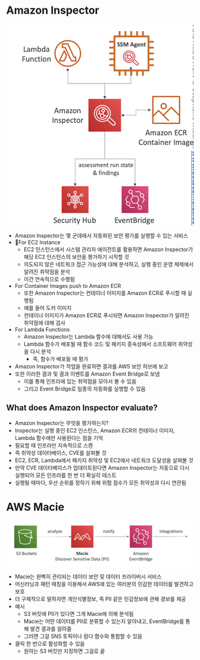 # Amazon Inspector

![inspector](https://github.com/seungwonbased/TIL/blob/main/AWS/assets/inspector1.png)

- Amazon Inspector는 몇 군데에서 자동화된 보안 평가를 실행할 수 있는 서비스
- For EC2 Instance
	- EC2 인스턴스에서 시스템 관리자 에이전트를 활용하면 Amazon Inspector가 해당 EC2 인스턴스의 보안을 평가하기 시작할 것
	- 의도되지 않은 네트워크 접근 가능성에 대해 분석하고, 실행 중인 운영 체제에서 알려진 취약점을 분석
	- 이건 연속적으로 수행됨
- For Container Images push to Amazon ECR
	- 또한 Amazon Inspector는 컨테이너 이미지를 Amazon ECR로 푸시할 때 실행됨
	- 예를 들어 도커 이미지
	- 컨테이너 이미지가 Amazon ECR로 푸시되면 Amazon Inspector가 알려진 취약점에 대해 검사
- For Lambda Functions	
	 - Amazon Inspector는 Lambda 함수에 대해서도 사용 가능
	 - Lambda 함수가 배포될 때 함수 코드 및 패키지 종속성에서 소프트웨어 취약성을 다시 분석
		 - 즉, 함수가 배포될 때 평가
- Amazon Inspector가 작업을 완료하면 결과를 AWS 보안 허브에 보고
- 또한 이러한 결과 및 결과 이벤트를 Amazon Event Bridge로 보냄
	- 이를 통해 인프라에 있는 취약점을 모아서 볼 수 있음
	- 그리고 Event Bridge로 일종의 자동화를 실행할 수 있음

## What does Amazon Inspector evaluate?

- Amazon Inspector는 무엇을 평가하는지?
- Inspector는 실행 중인 EC2 인스턴스, Amazon ECR의 컨테이너 이미지, Lambda 함수에만 사용된다는 점을 기억
- 필요할 때 인프라만 지속적으로 스캔
- 즉 취약성 데이터베이스, CVE를 살펴볼 것 
- EC2, ECR, Lambda에서 패키지 취약성 및 EC2에서 네트워크 도달성을 살펴볼 것
- 만약 CVE 데이터베이스가 업데이트된다면 Amazon Inspector는 자동으로 다시 실행되어 모든 인프라를 한 번 더 확실히 테스트
- 실행될 때마다, 우선 순위를 정하기 위해 위험 점수가 모든 취약성과 다시 연관됨

# AWS Macie

![Macie](https://github.com/seungwonbased/TIL/blob/main/AWS/assets/macie1.png)

- Macie는 완벽히 관리되는 데이터 보안 및 데이터 프라이버시 서비스
- 머신러닝과 패턴 매칭을 이용해서 AWS에 있는 여러분의 민감한 데이터를 발견하고 보호
- 더 구체적으로 말하자면 개인식별정보, 즉 PII 같은 민감정보에 관해 경보를 제공
- 예시
	- S3 버킷에 PII가 있다면 그게 Macie에 의해 분석됨
	- Macie는 어떤 데이터를 PII로 분류할 수 있는지 알아내고, EventBridge를 통해 발견 결과를 알려줌
	- 그러면 그걸 SNS 토픽이나 람다 함수와 통합할 수 있음
- 클릭 한 번으로 활성화할 수 있음
	- 원하는 S3 버킷만 지정하면 그걸로 끝

